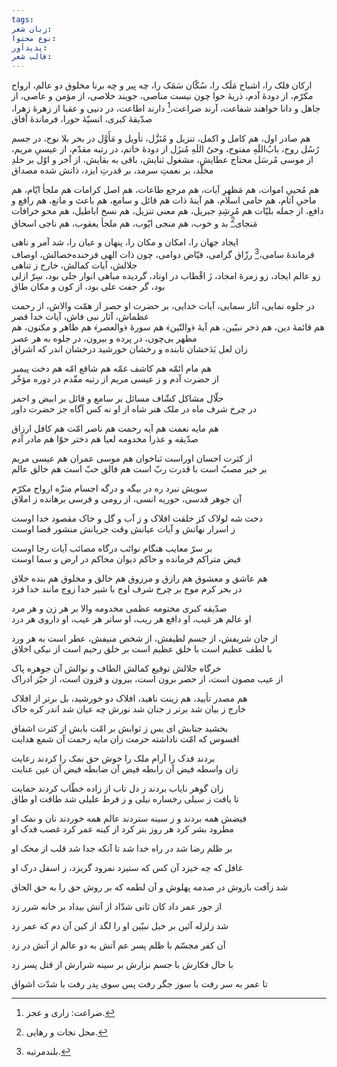 ```yaml
---
tags: 
زبان شعر: 
نوع محتوا: 
پدیدآور: 
قالب شعر:
---
```

ارکان فلک را، اشباح مَلَک را، سُکّان سَمَک را، چه پیر و چه برنا
مخلوق دو عالم، ارواح مکرّم، از دودۀ آدم، ذریۀ حوا
چون نیست مناصی، جویند خلاصی، از مؤمن و عاصی، از جاهل و دانا
خواهند شفاعت، آرند ضراعت،[^1] دارند اطاعت، در دنیی و عقبا
از زهرۀ زهرا، صدّیقۀ کبری، انسیّۀ حورا، فرماندۀ آفاق

هم صادر اول، هم کامل و اکمل، تنزیل و مُنَزَّل، تأویل و مَأَوَّل
در بحر بلا نوح، در جسم رُسُل روح، بابُ‌اللَهِ مفتوح، وحیُ اللَهِ مُنزَل
از دودۀ خاتم، در رتبه مقدّم، از عیسیِ مریم، از موسی مُرسَل
محتاج عطایش، مشغول ثنایش، باقی به بقایش، از آخر و اوّل
بر خلدِ مخلّد، بر نعمتِ سرمد، بر قدرتِ ایزد، ذاتش شده مصداق

هم مُحییِ اموات، هم مَظهرِ آیات، هم مرجع طاعات، هم اصل کرامات
هم ملجأ ایّام، هم ماحیِ آثام، هم حامی اسلام، هم آینۀ ذات
هم قائل و سامع، هم باعث و مانع، هم رافع و دافع، از جمله بلیّات
هم مُرشِدِ جبریل، هم معنی تنزیل، هم نسخ اباطیل، هم محو خرافات
مَنجای[^2] بد و خوب، هم منجی ایّوب، هم ملجأ یعقوب، هم ناجی اسحاق

ایجاد جهان را، امکان و مکان را، پنهان و عیان را، شد آمر و ناهی  
فرماندۀ سامی،[^3] رزّاق گرامی، فیّاض دوامی، چون ذات الهی
فرخنده‌خصالش، اوصاف جلالش، آیات کمالش، خارج ز تناهی  
زو عالم ایجاد، زو زمرۀ امجاد، زَ اقْطاب در اوتاد، گردیده مباهی
انوار جلی بود، سِرّ ازلی بود، گر جفت علی بود، از کون و مکان طاق

در جلوه نمایی، آثار سمایی، آیات خدایی، بر حضرت او حصر
از همّت والاش، از رحمت عظماش، آثار نبی فاش، آیات خدا قصر  
هم قائمۀ دین، هم ذخر نبیّین، هم آیۀ ﴿والتّین﴾ هم سورۀ ﴿والعصر﴾
هم ظاهر و مکنون، هم مظهر بی‌چون، در پرده و بیرون، در جلوه به هر عصر  
زان لعل بَدَخشان تابنده و رخشان خورشید درخشان اندر که اشراق

هم مام ائمّه هم کاشف غمّه هم شافع امّه هم دخت پیمبر  
از حضرت آدم و ز عیسی مریم از رتبه مقّدم در دوره مؤخّر

حلّال مشاکل کشّاف مسائل بر سامع و قائل بر ابیض و احمر  
در چرخ شرف ماه در ملک هنر شاه از او نه کس آگاه جز حضرت داور

هم مایه نعمت هم آیه رحمت هم ناصر امّت هم کافل ارزاق  
صدّیقه و عذرا مخدومه لعیا هم دختر حوّا هم مادر آدم

از کثرت احسان اوراست ثناخوان هم موسی عمران هم عیسی مریم  
بر خیر مصبّ است با قدرت ربّ است هم فالق حبّ است هم خالق عالم

سویش نبرد ره در بیگه و درگه اجسام منزّه ارواح مکرّم  
آن جوهر قدسی، حوریه انسی، از رومی و فرسی برهانده ز املاق

دخت شه لولاک کز خلقت افلاک و ز آب و گل و خاک مقصود خدا اوست  
ز اسرار نهانش و آیات عیانش وقت جریانش منشور قضا اوست

بر سرّ معایب هنگام نوائب درگاه مصائب آیات رجا اوست  
فیض متراکم فرمانده و حاکم دیوان محاکم در ارض و سما اوست

هم عاشق و معشوق هم رازق و مرزوق هم خالق و مخلوق هم بنده خلاق  
در بحر کرم موج بر چرخ شرف اوج با شیر خدا زوج مانند خدا فرد

صدّیقه کبری مختومه عظمی مخدومه والا بر هر زن و هر مرد  
او عالم هر غیب، او دافع هر ریب، او ساتر هر عیب، او داروی هر درد

از جان شریفش، از جسم لطیفش، از شخص منیفش، عطر است به هر ورد  
با لطف عظیم است با خلق عظیم است بر خلق رحیم است از نیکی اخلاق

خرگاه جلالش توقیع کمالش الطاف و نوالش آن جوهره پاک  
از عیب مصون است، از حصر برون است، بیرون و فزون است، از حیّز ادراک

هم مصدر تأیید، هم زینت ناهید، افلاک دو خورشید، بل برتر از افلاک  
خارج ز بیان شد برتر ز جنان شد نورش چه عیان شد اندر کره خاک

بخشید جنابش ای بس ز ثوابش بر امّت بابش از کثرت اشفاق  
افسوس که امّت ناداشته حرمت زان مایه رحمت آن شمع هدایت

بردند فدک را آرام ملک را خوش حق نمک را کردند رعایت  
زان واسطه فیض آن رابطه فیض آن ضابطه فیض آن عین عنایت

زان گوهر نایاب بردند ز دل تاب از زاده خطّاب کردند حمایت  
تا یافت ز سیلی رخساره نیلی و ز فرط علیلی شد طاقت او طاق

فیضش همه بردند و ز سینه ستردند عالم همه خوردند نان و نمک او  
مطرود بشر کرد هر روز بتر کرد از کینه عمر کرد غصب فدک او

بر ظلم رضا شد در راه خدا شد تا آنکه جدا شد قلب از محک او


غافل که چه خیزد آن کس که ستیزد نمرود گریزد، ز اسفل درک او

شد زآفت بازوش در صدمه پهلوش و آن لطمه که بر روش حق را به حق الحاق

از جور عمر داد کان ثانی شدّاد از آتش بیداد بر خانه شرر زد

شد زلزله آئین بر خیل نبیّین او را لگد از کین آن دم که عمر زد

آن کفر مجسّم با ظلم پسر عم آتش به دو عالم از آتش در زد

با حال فکارش با جسم نزارش بر سینه شرارش از قتل پسر زد

تا عمر به سر رفت با سوز جگر رفت پس سوی پدر رفت با شدّت اشواق

[^1]: ضراعت: زاری و عجز.
[^2]: محل نجات و رهایی.
[^3]: بلندمرتبه.
